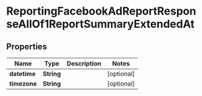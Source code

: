 

# ReportingFacebookAdReportResponseAllOf1ReportSummaryExtendedAt


## Properties

| Name | Type | Description | Notes |
|------------ | ------------- | ------------- | -------------|
|**datetime** | **String** |  |  [optional] |
|**timezone** | **String** |  |  [optional] |



